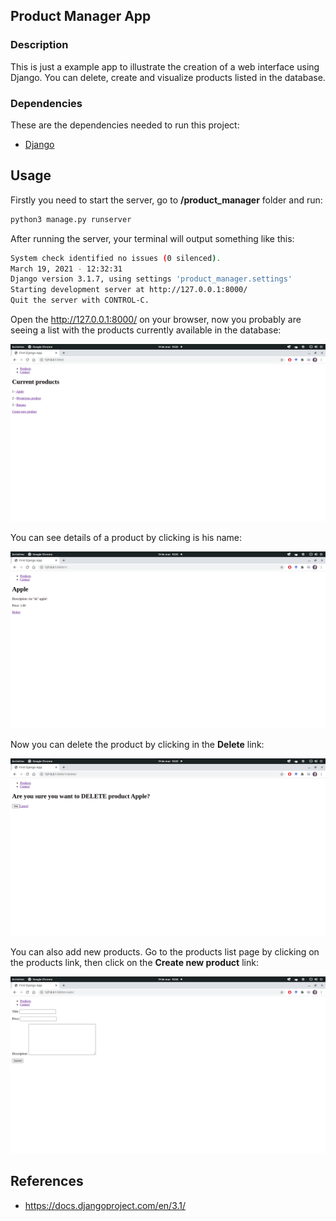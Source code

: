## Product Manager App

### Description

This is just a example app to illustrate the creation of a web interface using Django. You can delete, create and visualize products listed in the database.

### Dependencies
These are the dependencies needed to run this project:

- [Django](https://pypi.org/project/Django/)

## Usage

Firstly you need to start the server,  go to **/product_manager** folder and run:

``` python
python3 manage.py runserver
```
After running the server, your terminal will output something like this:

``` bash
System check identified no issues (0 silenced).
March 19, 2021 - 12:32:31
Django version 3.1.7, using settings 'product_manager.settings'
Starting development server at http://127.0.0.1:8000/
Quit the server with CONTROL-C.
```
Open the http://127.0.0.1:8000/ on your browser, now you probably are seeing a list with the products currently available in the database:

<img src="https://github.com/bmartins95/ProductManager/blob/main/figures/product-list.png">

You can see details of a product by clicking is his name:

<img src="https://github.com/bmartins95/ProductManager/blob/main/figures/product-detail.png">

Now you can delete the product by clicking in the **Delete** link:

<img src="https://github.com/bmartins95/ProductManager/blob/main/figures/product-delete.png">

You can also add new products.  Go to the products list page by clicking on the products link, then click on the **Create new product** link:

<img src="https://github.com/bmartins95/ProductManager/blob/main/figures/product-create.png">

## References

- https://docs.djangoproject.com/en/3.1/
